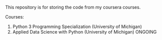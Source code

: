 This repository is for storing the code from my coursera courses.

Courses:
1. Python 3 Programming Specialization (University of Michigan)
2. Applied Data Science with Python (University of Michigan) ONGOING

